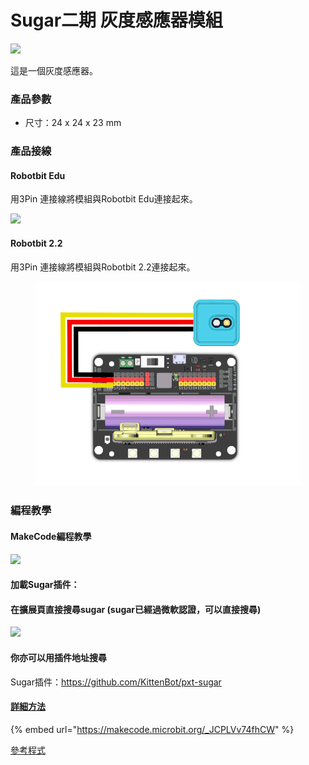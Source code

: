 # Sugar二期 灰度感應器模組

![](https://kittenbothk.readthedocs.io/en/latest/\_images/gray\_render.png)

這是一個灰度感應器。

### 產品參數

* 尺寸：24 x 24 x 23 mm

### 產品接線

#### Robotbit Edu

用3Pin 連接線將模組與Robotbit Edu連接起來。

![](https://kittenbothk.readthedocs.io/en/latest/\_images/gray\_wire.png)

#### Robotbit 2.2

用3Pin 連接線將模組與Robotbit 2.2連接起來。

<figure><img src="../../.gitbook/assets/gray_wiring_2.2.png" alt=""><figcaption></figcaption></figure>

### 編程教學

#### MakeCode編程教學

![](https://kittenbothk.readthedocs.io/en/latest/\_images/mcbanner15.png)

#### 加載Sugar插件：

#### 在擴展頁直接搜尋sugar (sugar已經過微軟認證，可以直接搜尋)

![](https://kittenbothk.readthedocs.io/en/latest/\_images/sugar\_search.gif)

#### 你亦可以用插件地址搜尋

Sugar插件：https://github.com/KittenBot/pxt-sugar

#### [詳細方法](../../programmingplatforms/makecode/kittenbotandmakecode.md)

{% embed url="https://makecode.microbit.org/_JCPLVv74fhCW" %}

[參考程式](https://makecode.microbit.org/\_JCPLVv74fhCW)
